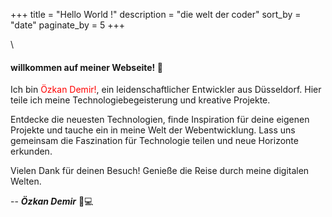 +++
title = "Hello World !"
description = "die welt der coder"
sort_by = "date"
paginate_by = 5
+++

<div style="max-width: 1000px; margin: 0 auto; ">

\

#### willkommen auf meiner Webseite! 🌟

Ich bin<font color="red"> Özkan Demir!</font>, ein leidenschaftlicher Entwickler aus Düsseldorf. Hier teile ich meine Technologiebegeisterung und kreative Projekte.

Entdecke die neuesten Technologien, finde Inspiration für deine eigenen Projekte und  tauche ein in meine Welt der Webentwicklung. Lass uns gemeinsam die Faszination für Technologie teilen und neue Horizonte erkunden.

Vielen Dank für deinen Besuch! Genieße die Reise durch meine digitalen Welten.

\-- ***Özkan Demir*** 🚀💻

</div>
